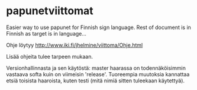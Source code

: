 papunetviittomat
================

Easier way to use papunet for Finnish sign language.
Rest of document is in Finnish as target is in language...

Ohje löytyy http://www.iki.fi/jhelmine/viittoma/Ohje.html

Lisää ohjeita tulee tarpeen mukaan.

Versionhallinnasta ja sen käytöstä:
master haarassa on todennäköisimmin vastaava softa kuin on viimeisin 
'release'. Tuoreempia muutoksia kannattaa etsiä toisista haaroista, 
kuten testi (mitä nimiä sitten tuleekaan käytettyä).